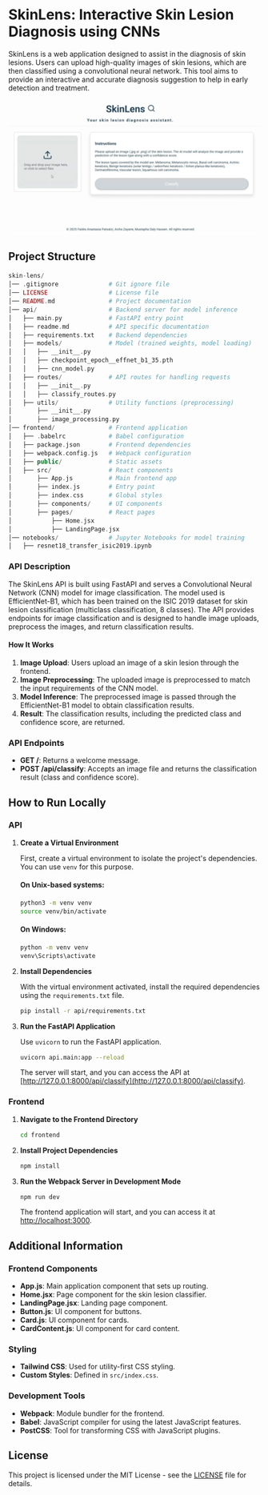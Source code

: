 # SkinLens: Interactive Skin Lesion Diagnosis using CNNs

SkinLens is a web application designed to assist in the diagnosis of skin lesions. Users can upload high-quality images of skin lesions, which are then classified using a convolutional neural network. This tool aims to provide an interactive and accurate diagnosis suggestion to help in early detection and treatment.

![Homepage](./frontend/public/images/homepage.png)

## Project Structure
```php
skin-lens/
│── .gitignore              # Git ignore file
│── LICENSE                 # License file
│── README.md               # Project documentation
│── api/                    # Backend server for model inference
│   ├── main.py             # FastAPI entry point
│   ├── readme.md           # API specific documentation
│   ├── requirements.txt    # Backend dependencies
│   ├── models/             # Model (trained weights, model loading)
│   │   ├── __init__.py
│   │   ├── checkpoint_epoch__effnet_b1_35.pth
│   │   ├── cnn_model.py
│   ├── routes/             # API routes for handling requests
│   │   ├── __init__.py
│   │   ├── classify_routes.py
│   ├── utils/              # Utility functions (preprocessing)
│       ├── __init__.py
│       ├── image_processing.py
│── frontend/               # Frontend application
│   ├── .babelrc            # Babel configuration
│   ├── package.json        # Frontend dependencies
│   ├── webpack.config.js   # Webpack configuration
│   ├── public/             # Static assets
│   ├── src/                # React components
│       ├── App.js          # Main frontend app
│       ├── index.js        # Entry point
│       ├── index.css       # Global styles
│       ├── components/     # UI components
│       ├── pages/          # React pages
│           ├── Home.jsx
│           ├── LandingPage.jsx
│── notebooks/              # Jupyter Notebooks for model training
│   ├── resnet18_transfer_isic2019.ipynb
```

### API Description

The SkinLens API is built using FastAPI and serves a Convolutional Neural Network (CNN) model for image classification. The model used is EfficientNet-B1, which has been trained on the ISIC 2019 dataset for skin lesion classification (multiclass classification, 8 classes). The API provides endpoints for image classification and is designed to handle image uploads, preprocess the images, and return classification results.

#### How It Works

1. **Image Upload**: Users upload an image of a skin lesion through the frontend.
2. **Image Preprocessing**: The uploaded image is preprocessed to match the input requirements of the CNN model.
3. **Model Inference**: The preprocessed image is passed through the EfficientNet-B1 model to obtain classification results.
4. **Result**: The classification results, including the predicted class and confidence score, are returned.

### API Endpoints

- **GET /**: Returns a welcome message.
- **POST /api/classify**: Accepts an image file and returns the classification result (class and confidence score).


## How to Run Locally
### API

1. **Create a Virtual Environment**

   First, create a virtual environment to isolate the project's dependencies. You can use `venv` for this purpose.

   #### On Unix-based systems:
   ```sh
   python3 -m venv venv
   source venv/bin/activate
   ```

   #### On Windows:
   ```sh
   python -m venv venv
   venv\Scripts\activate
   ```

2. **Install Dependencies**

   With the virtual environment activated, install the required dependencies using the `requirements.txt` file.
   ```sh
   pip install -r api/requirements.txt
   ```

3. **Run the FastAPI Application**

   Use `uvicorn` to run the FastAPI application.
   ```sh
   uvicorn api.main:app --reload
   ```

   The server will start, and you can access the API at [http://127.0.0.1:8000/api/classify](http://127.0.0.1:8000/api/classify).

### Frontend

1. **Navigate to the Frontend Directory**

   ```bash
   cd frontend
   ```

2. **Install Project Dependencies**

   ```bash
   npm install
   ```

3. **Run the Webpack Server in Development Mode**

   ```bash
   npm run dev
   ```

   The frontend application will start, and you can access it at [http://localhost:3000](http://localhost:3000).

## Additional Information

### Frontend Components

- **App.js**: Main application component that sets up routing.
- **Home.jsx**: Page component for the skin lesion classifier.
- **LandingPage.jsx**: Landing page component.
- **Button.js**: UI component for buttons.
- **Card.js**: UI component for cards.
- **CardContent.js**: UI component for card content.

### Styling

- **Tailwind CSS**: Used for utility-first CSS styling.
- **Custom Styles**: Defined in `src/index.css`.

### Development Tools

- **Webpack**: Module bundler for the frontend.
- **Babel**: JavaScript compiler for using the latest JavaScript features.
- **PostCSS**: Tool for transforming CSS with JavaScript plugins.

## License

This project is licensed under the MIT License - see the [LICENSE](LICENSE) file for details.